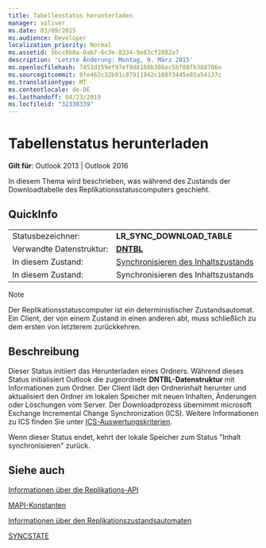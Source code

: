 ```yaml
---
title: Tabellenstatus herunterladen
manager: soliver
ms.date: 03/09/2015
ms.audience: Developer
localization_priority: Normal
ms.assetid: 5bcc8b0a-0ab7-6c3e-8334-9e83cf2882a7
description: 'Letzte Änderung: Montag, 9. März 2015'
ms.openlocfilehash: 7451d159ef97ef9d8160b386ec5bf88fb388706e
ms.sourcegitcommit: 8fe462c32b91c87911942c188f3445e85a54137c
ms.translationtype: MT
ms.contentlocale: de-DE
ms.lasthandoff: 04/23/2019
ms.locfileid: "32338339"
---
```

# <a name="download-table-state"></a>Tabellenstatus herunterladen

  
  
**Gilt für**: Outlook 2013 | Outlook 2016 
  
 In diesem Thema wird beschrieben, was während des Zustands der Downloadtabelle des Replikationsstatuscomputers geschieht. 
  
## <a name="quick-info"></a>QuickInfo

|||
|:-----|:-----|
|Statusbezeichner:  <br/> |**LR_SYNC_DOWNLOAD_TABLE** <br/> |
|Verwandte Datenstruktur:  <br/> |**[DNTBL](dntbl.md)** <br/> |
|In diesem Zustand:  <br/> |[Synchronisieren des Inhaltszustands](synchronize-contents-state.md) <br/> |
|In diesem Zustand:  <br/> |Synchronisieren des Inhaltszustands  <br/> |
   
> [!NOTE]
> Der Replikationsstatuscomputer ist ein deterministischer Zustandsautomat. Ein Client, der von einem Zustand in einen anderen abt, muss schließlich zu dem ersten von letzterem zurückkehren. 
  
## <a name="description"></a>Beschreibung

Dieser Status initiiert das Herunterladen eines Ordners. Während dieses Status initialisiert Outlook die zugeordnete **DNTBL-Datenstruktur** mit Informationen zum Ordner. Der Client lädt den Ordnerinhalt herunter und aktualisiert den Ordner im lokalen Speicher mit neuen Inhalten, Änderungen oder Löschungen vom Server. Der Downloadprozess übernimmt microsoft Exchange Incremental Change Synchronization (ICS). Weitere Informationen zu ICS finden Sie unter [ICS-Auswertungskriterien](https://msdn.microsoft.com/library/aa579252%28EXCHG.80%29.aspx).
  
Wenn dieser Status endet, kehrt der lokale Speicher zum Status "Inhalt synchronisieren" zurück.
  
## <a name="see-also"></a>Siehe auch



[Informationen über die Replikations-API](about-the-replication-api.md)
  
[MAPI-Konstanten](mapi-constants.md)
  
[Informationen über den Replikationszustandsautomaten](about-the-replication-state-machine.md)
  
[SYNCSTATE](syncstate.md)

